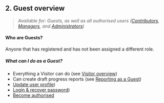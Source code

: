 ## 2. Guest overview

> _Available for: Guests, as well as all authorised users ([Contributors](/contributors/contributor.md), [Managers](/managers/manager.md), and [Administrators](/admins/admin.md))_

#### Who are Guests?

Anyone that has registered and has not been assigned a different role.

##### What can I do as a Guest?

* Everything a Visitor can do (see [Visitor overview](/visitors/visitor.md))
* Can create draft progress reports (see [Reporting as a Guest](/guests/reporting.md))
* [Update user profile](/guests/login.md))
* [Login & recover password](/guests/login.md))
* [Become authorised](/guests/promotion.md)